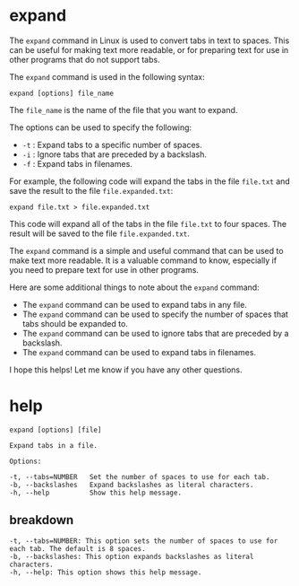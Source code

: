 # expand

The `expand` command in Linux is used to convert tabs in text to spaces. This can be useful for making text more readable, or for preparing text for use in other programs that do not support tabs.

The `expand` command is used in the following syntax:

```
expand [options] file_name
```

The `file_name` is the name of the file that you want to expand.

The options can be used to specify the following:

* `-t` : Expand tabs to a specific number of spaces.
* `-i` : Ignore tabs that are preceded by a backslash.
* `-f` : Expand tabs in filenames.

For example, the following code will expand the tabs in the file `file.txt` and save the result to the file `file.expanded.txt`:

```
expand file.txt > file.expanded.txt
```

This code will expand all of the tabs in the file `file.txt` to four spaces. The result will be saved to the file `file.expanded.txt`.

The `expand` command is a simple and useful command that can be used to make text more readable. It is a valuable command to know, especially if you need to prepare text for use in other programs.

Here are some additional things to note about the `expand` command:

* The `expand` command can be used to expand tabs in any file.
* The `expand` command can be used to specify the number of spaces that tabs should be expanded to.
* The `expand` command can be used to ignore tabs that are preceded by a backslash.
* The `expand` command can be used to expand tabs in filenames.

I hope this helps! Let me know if you have any other questions.



# help 

```
expand [options] [file]

Expand tabs in a file.

Options:

-t, --tabs=NUMBER   Set the number of spaces to use for each tab.
-b, --backslashes   Expand backslashes as literal characters.
-h, --help          Show this help message.
```

## breakdown

```
-t, --tabs=NUMBER: This option sets the number of spaces to use for each tab. The default is 8 spaces.
-b, --backslashes: This option expands backslashes as literal characters.
-h, --help: This option shows this help message.
```
